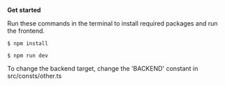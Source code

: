 
**Get started**

Run these commands in the terminal to install required packages and run the frontend.
```console
$ npm install
```

```console
$ npm run dev
```


To change the backend target, change the 'BACKEND' constant in src/consts/other.ts